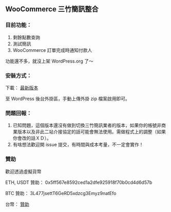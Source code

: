## WooCommerce 三竹簡訊整合

### 目前功能：

1. 剩餘點數查詢
2. 測試簡訊
3. WooCommerce 訂單完成時通知付款人

功能還不多，就沒上架 WordPress.org 了～

### 安裝方式：

下載： [最新版本](https://github.com/nczz/mxp-wc-mitake/archive/master.zip)

至 WordPress 後台外掛區，手動上傳外掛 zip 檔案啟用即可。

### 問題回報：

1. 已知問題，這個版本還沒有做到切換三竹簡訊業者的版本，如果你的帳號非商業版本以及非此二站介接協定的話可能會無法使用。需做程式上的調整（如果你會改的話ＸＤ）。
2. 有啥想法歡迎開 issue 提交，有時間與成本考量，不一定會實作！

### 贊助

歡迎透過虛擬貨幣 

ETH, USDT 贊助： 0x5ff567e8592ced1a2dfe925918f70b0cd4d6d57b

BTC 贊助： 3L477jsettT6GeRD5xdzcg3Emyz9natEfo

台幣： [贊助](https://mxp.tw/lw)
